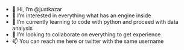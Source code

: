 - 👋 Hi, I’m @justkazar
- 👀 I’m interested in everything what has an engine inside
- 🌱 I’m currently learning to code with python and proceed with data analysis
- 💞️ I’m looking to collaborate on everything to get experience 
- 📫 You can reach me here or twitter with the same username

<!---
justkazar/justkazar is a ✨ special ✨ repository because its `README.md` (this file) appears on your GitHub profile.
You can click the Preview link to take a look at your changes.
--->
